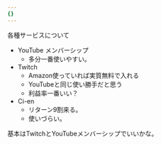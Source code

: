 ```yaml
---
{}
---
```

  

  

各種サービスについて

- YouTube メンバーシップ
    - 多分一番使いやすい。
- Twitch
    - Amazon使っていれば実質無料で入れる
    - YouTubeと同じ使い勝手だと思う
    - 利益率一番いい？
- Ci-en
    - リターン9割来る。
    - 使いづらい。

  

  

基本はTwitchとYouTubeメンバーシップでいいかな。
